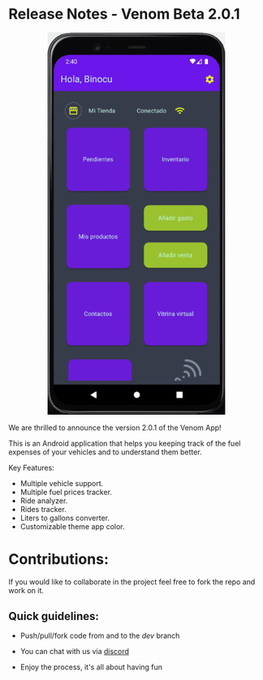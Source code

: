 # Release Notes - Venom Beta 2.0.1

<p align="center">
  <img src="https://github.com/navirobayo/mi_terra_app/blob/main/github_assets/images/mi%20Terra%20App%20-%20ver%201_0_0.gif" width="350" title="hover text">
</p>

We are thrilled to announce the version 2.0.1 of the Venom App!

This is an Android application that helps you keeping track of the fuel expenses of your vehicles and to understand them better.

Key Features:

- Multiple vehicle support.
- Multiple fuel prices tracker.
- Ride analyzer.
- Rides tracker.
- Liters to gallons converter.
- Customizable theme app color. 

# Contributions: 

If you would like to collaborate in the project feel free to fork the repo and work on it. 

## Quick guidelines:

- Push/pull/fork code from and to the _dev_ branch
  
- You can chat with us via [discord](https://discord.com/invite/M4wTh36A3N)

- Enjoy the process, it's all about having fun
